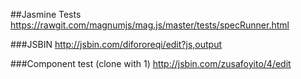 ##Jasmine Tests
https://rawgit.com/magnumjs/mag.js/master/tests/specRunner.html

###JSBIN
http://jsbin.com/difororeqi/edit?js,output

###Component test (clone with 1)
http://jsbin.com/zusafoyito/4/edit
